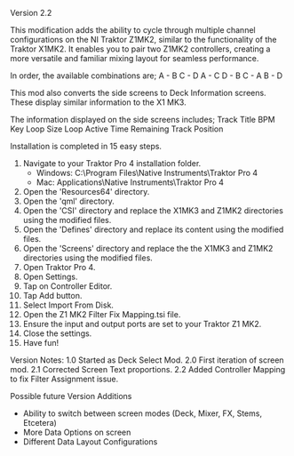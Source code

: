                                                                                       
Version 2.2

This modification adds the ability to cycle through multiple channel configurations on the 
NI Traktor Z1MK2, similar to the functionality of the Traktor X1MK2. It enables you to pair 
two Z1MK2 controllers, creating a more versatile and familiar mixing layout for seamless 
performance.

In order, the available combinations are;
A - B
C - D
A - C
D - B
C - A
B - D       

This mod also converts the side screens to Deck Information screens. These display similar
information to the X1 MK3.

The information displayed on the side screens includes;
Track Title
BPM
Key
Loop Size
Loop Active
Time Remaining
Track Position                                                                                    
                                                                                            

Installation is completed in 15 easy steps.
   1. Navigate to your Traktor Pro 4 installation folder.
      - Windows: C:\Program Files\Native Instruments\Traktor Pro 4
      - Mac: Applications\Native Instruments\Traktor Pro 4
   2. Open the 'Resources64' directory.
   3. Open the 'qml' directory.
   4. Open the 'CSI' directory and replace the X1MK3 and Z1MK2 directories using the modified files.
   5. Open the 'Defines' directory and replace its content using the modified files.
   6. Open the 'Screens' directory and replace the the X1MK3 and Z1MK2 directories using the modified files.
   7. Open Traktor Pro 4.
   8. Open Settings.
   9. Tap on Controller Editor.
  10. Tap Add button.
  11. Select Import From Disk.
  12. Open the Z1 MK2 Filter Fix Mapping.tsi file.
  13. Ensure the input and output ports are set to your Traktor Z1 MK2.
  14. Close the settings.
  15. Have fun!

Version Notes:
  1.0 Started as Deck Select Mod.
  2.0 First iteration of screen mod.
  2.1 Corrected Screen Text proportions.
  2.2 Added Controller Mapping to fix Filter Assignment issue.


Possible future Version Additions
  - Ability to switch between screen modes (Deck, Mixer, FX, Stems, Etcetera)
  - More Data Options on screen
  - Different Data Layout Configurations
